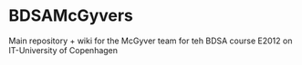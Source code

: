 BDSAMcGyvers
============

Main repository + wiki for the McGyver team for teh BDSA course E2012 on IT-University of Copenhagen
